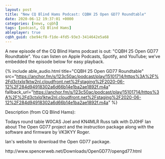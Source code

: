 ```yaml
---
layout: post
title: "New CQ Blind Hams Podcast: CQBH 25 Open GD77 Roundtable"
date: 2020-06-12 19:37:01 +0000
categories: [news, cqbh]
tags: [podcast, CQ Blind Hams]
ableplayer: true
cqbh_guid: cbe94cf8-f1de-4fd5-93e3-3414642e5a68
---
```


A new episode of the CQ Blind Hams podcast is out: "CQBH 25 Open GD77 Roundtable". You can listen on Apple Podcasts, Spotify, and YouTube; we’ve embedded the episode below for easy playback.

{% include able_audio.html title="CQBH 25 Open GD77 Roundtable" src="https://anchor.fm/s/123c50ac/podcast/play/15101714/https%3A%2F%2Fd3ctxlq1ktw2nl.cloudfront.net%2Fstaging%2F2020-06-12%2F284d94918302a6d66b14e1ba2ae1892f.m4a" fallback_url="https://anchor.fm/s/123c50ac/podcast/play/15101714/https%3A%2F%2Fd3ctxlq1ktw2nl.cloudfront.net%2Fstaging%2F2020-06-12%2F284d94918302a6d66b14e1ba2ae1892f.m4a" %}

Description (from CQ Blind Hams):

<p>Todays round table W0CAS Joel and KN4MLR Russ talk with DJ0HF Ian about The Open GD77 project and the instruction package along with the software and firmware by VK3KYY Roger.&nbsp;</p>
<p>Ian's website to download the Open GD77 package.</p>
<p>http://www.spencerweb.net/Downloads/OpenGD77/opengd77.html</p>
